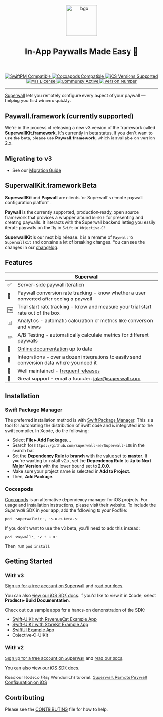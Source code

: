 <p align="center">
  <br />
  <img src=https://user-images.githubusercontent.com/3296904/158817914-144c66d0-572d-43a4-9d47-d7d0b711c6d7.png alt="logo" height="100px" />
  <h3 style="font-size:26" align="center">In-App Paywalls Made Easy 💸</h3>
  <br />
</p>

<p align="center">
  <a href="https://docs.superwall.com/docs/installation-via-spm">
    <img src="https://img.shields.io/badge/SwiftPM-Compatible-orange" alt="SwiftPM Compatible">
  </a>
  <a href="https://docs.superwall.com/docs/installation-via-cocoapods">
    <img src="https://img.shields.io/badge/pod-compatible-informational" alt="Cocoapods Compatible">
  </a>
  <a href="https://superwall.com/">
    <img src="https://img.shields.io/badge/ios%20version-%3E%3D%2013.0-blueviolet" alt="iOS Versions Supported">
  </a>
  <a href="https://github.com/superwall-me/Superwall-iOS/blob/master/LICENSE">
    <img src="https://img.shields.io/badge/license-MIT-green/" alt="MIT License">
  </a>
  <a href="https://superwall.com/">
    <img src="https://img.shields.io/badge/community-active-9cf" alt="Community Active">
  </a>
  <a href="https://superwall.com/">
    <img src="https://img.shields.io/github/v/tag/superwall-me/Superwall-iOS" alt="Version Number">
  </a>
</p>

----------------

[Superwall](https://superwall.com/) lets you remotely configure every aspect of your paywall — helping you find winners quickly.

## Paywall.framework (currently supported)
We're in the process of releasing a new v3 version of the framework called **SuperwallKit.framework**. It's currently in beta status. If you don't want to use the beta, please use **Paywall.framework**, which is available on version 2.x.

## Migrating to v3

- See our [Migration Guide](https://docs.superwall.com/v3.0/docs/migrating-to-v3)

## SuperwallKit.framework Beta

**SuperwallKit** and **Paywall** are clients for Superwall's remote paywall configuration platform.

**Paywall** is the currently supported, production-ready, open source framework that provides a wrapper around `WebKit` for presenting and creating paywalls. It interacts with the Superwall backend letting you easily iterate paywalls on the fly in `Swift` or `Objective-C`!

**SuperwallKit** is our next big release. It is a rename of `Paywall` to `SuperwallKit` and contains a lot of breaking changes. You can see the changes in our [changelog](CHANGELOG.md).

## Features
|   | Superwall |
| --- | --- |
✅ | Server-side paywall iteration
🎯 | Paywall conversion rate tracking - know whether a user converted after seeing a paywall
🆓 | Trial start rate tracking - know and measure your trial start rate out of the box
📊 | Analytics - automatic calculation of metrics like conversion and views
✏️ | A/B Testing - automatically calculate metrics for different paywalls
📝 | [Online documentation](https://docs.superwall.com/v3.0/docs) up to date
🔀 | [Integrations](https://docs.superwall.com/v3.0/docs) - over a dozen integrations to easily send conversion data where you need it
💯 | Well maintained - [frequent releases](https://github.com/superwall-me/Superwall-iOS/releases)
📮 | Great support - email a founder: jake@superwall.com

## Installation

### Swift Package Manager

The preferred installation method is with [Swift Package Manager](https://swift.org/package-manager/). This is a tool for automating the distribution of Swift code and is integrated into the swift compiler. In Xcode, do the following:

- Select **File ▸ Add Packages...**
- Search for `https://github.com/superwall-me/Superwall-iOS` in the search bar.
- Set the **Dependency Rule** to **branch** with the value set to **master**. If you're wanting to install v2.x, set the **Dependency Rule** to **Up to Next Major Version** with the lower bound set to **2.0.0**.
- Make sure your project name is selected in **Add to Project**.
- Then, **Add Package**.

### Cocoapods

[Cocoapods](https://cocoapods.org) is an alternative dependency manager for iOS projects. For usage and installation instructions, please visit their website.
To include the *Superwall* SDK in your app, add the following to your Podfile:

```
pod 'SuperwallKit', '3.0.0-beta.5'
```

If you don't want to use the v3 beta, you'll need to add this instead:

```
pod 'Paywall', '< 3.0.0'
```

Then, run `pod install`.

## Getting Started

### With v3

[Sign up for a free account on Superwall](https://superwall.com/sign-up) and [read our docs](https://docs.superwall.com/v3.0/docs).

You can also [view our iOS SDK docs](https://sdk.superwall.me/documentation/superwallkit/). If you'd like to view it in Xcode, select **Product ▸ Build Documentation**.

Check out our sample apps for a hands-on demonstration of the SDK:

- [Swift-UIKit with RevenueCat Example App](Examples/UIKit+RevenueCat)
- [Swift-UIKit with StoreKit Example App](Examples/UIKit-Swift)
- [SwiftUI Example App](Examples/SwiftUI)
- [Objective-C-UIKit](Examples/UIKit+RevenueCat)

### With v2

[Sign up for a free account on Superwall](https://superwall.com/sign-up) and [read our docs](https://docs.superwall.com/docs).

You can also [view our iOS SDK docs](https://sdk.superwall.me/documentation/paywall/).

Read our Kodeco (Ray Wenderlich) tutorial: [Superwall: Remote Paywall Configuration on iOS](https://www.kodeco.com/31484602-superwall-remote-paywall-configuration-on-ios)

## Contributing

Please see the [CONTRIBUTING](.github/CONTRIBUTING.md) file for how to help.
